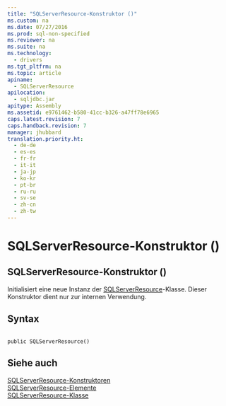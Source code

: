 ```yaml
---
title: "SQLServerResource-Konstruktor ()"
ms.custom: na
ms.date: 07/27/2016
ms.prod: sql-non-specified
ms.reviewer: na
ms.suite: na
ms.technology: 
  - drivers
ms.tgt_pltfrm: na
ms.topic: article
apiname: 
  - SQLServerResource
apilocation: 
  - sqljdbc.jar
apitype: Assembly
ms.assetid: e9761462-b580-41cc-b326-a47ff78e6965
caps.latest.revision: 7
caps.handback.revision: 7
manager: jhubbard
translation.priority.ht: 
  - de-de
  - es-es
  - fr-fr
  - it-it
  - ja-jp
  - ko-kr
  - pt-br
  - ru-ru
  - sv-se
  - zh-cn
  - zh-tw
---
```

# SQLServerResource-Konstruktor ()
    
## SQLServerResource\-Konstruktor \(\)  
 Initialisiert eine neue Instanz der [SQLServerResource](../content/SQLServerResource-Class.md)\-Klasse. Dieser Konstruktor dient nur zur internen Verwendung.  
  
## Syntax  
  
```  
  
public SQLServerResource()  
```  
  
## Siehe auch  
 [SQLServerResource-Konstruktoren](../content/SQLServerResource-Constructors.md)   
 [SQLServerResource-Elemente](../content/SQLServerResource-Members.md)   
 [SQLServerResource-Klasse](../content/SQLServerResource-Class.md)  
  
  